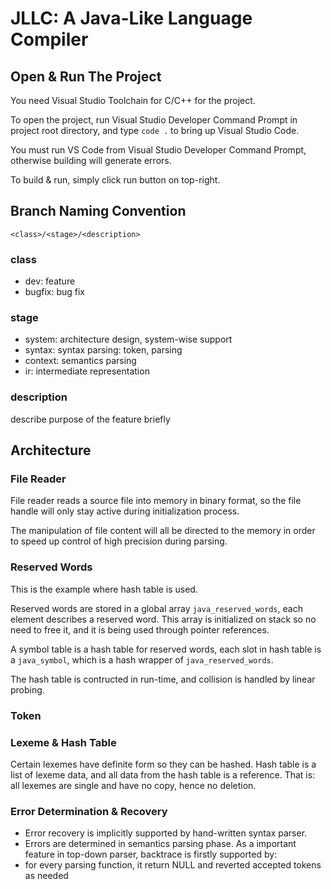 # JLLC: A Java-Like Language Compiler

## Open & Run The Project
You need Visual Studio Toolchain for C/C++ for the project.

To open the project, run Visual Studio Developer Command Prompt in project root directory, and type `code .` to bring up Visual Studio Code.

You must run VS Code from Visual Studio Developer Command Prompt, otherwise building will generate errors.

To build & run, simply click run button on top-right.

## Branch Naming Convention
```
<class>/<stage>/<description>
```

### class
* dev: feature
* bugfix: bug fix

### stage
* system: architecture design, system-wise support
* syntax: syntax parsing: token, parsing
* context: semantics parsing
* ir: intermediate representation

### description
describe purpose of the feature briefly

## Architecture

### File Reader
File reader reads a source file into memory in binary format, so the file handle will only stay active during initialization process.

The manipulation of file content will all be directed to the memory in order to speed up control of high precision during parsing.

### Reserved Words
This is the example where hash table is used.

Reserved words are stored in a global array `java_reserved_words`, each element describes a reserved word.
This array is initialized on stack so no need to free it, and it is being used through pointer references.

A symbol table is a hash table for reserved words, each slot in hash table is a `java_symbol`, which is a hash wrapper of `java_reserved_words`.

The hash table is contructed in run-time, and collision is handled by linear probing.

### Token

### Lexeme & Hash Table
Certain lexemes have definite form so they can be hashed.
Hash table is a list of lexeme data, and all data from the hash table is a reference.
That is: all lexemes are single and have no copy, hence no deletion.

### Error Determination & Recovery
* Error recovery is implicitly supported by hand-written syntax parser.
* Errors are determined in semantics parsing phase.
As a important feature in top-down parser, backtrace is firstly supported by:
* for every parsing function, it return NULL and reverted accepted tokens as needed
